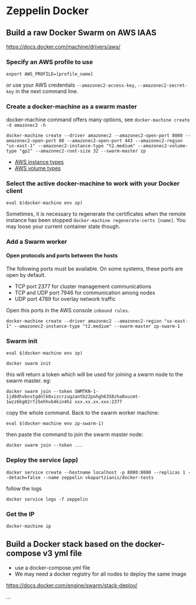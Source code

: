 # Zeppelin Docker

## Build a raw Docker Swarm on AWS IAAS

https://docs.docker.com/machine/drivers/aws/

### Specify an AWS profile to use

    export AWS_PROFILE=[profile_name]

or use your AWS credentials `--amazonec2-access-key`, `--amazonec2-secret-key` in the next command line.

### Create a docker-machine as a swarm master

docker-machine command offers many options, see `docker-machine create -d amazonec2 -h`

```
docker-machine create --driver amazonec2 --amazonec2-open-port 8080 --amazonec2-open-port 80 --amazonec2-open-port 443 --amazonec2-region "us-east-1" --amazonec2-instance-type "t2.medium" --amazonec2-volume-type "gp2" --amazonec2-root-size 32 --swarm-master zp
```

* [AWS instance types](https://aws.amazon.com/fr/ec2/instance-types/)
* [AWS volume types](http://docs.aws.amazon.com/AWSEC2/latest/UserGuide/EBSVolumeTypes.html)
### Select the active docker-machine to work with your Docker client

    eval $(docker-machine env zp)

Sometimes, it is necessary to regenerate the certificates when the remote instance has been stopped `docker-machine regenerate-certs [name]`. You may loose your current container state though.

### Add a Swarm worker

#### Open protocols and ports between the hosts
The following ports must be available. On some systems, these ports are open by default.

* TCP port 2377 for cluster management communications
* TCP and UDP port 7946 for communication among nodes
* UDP port 4789 for overlay network traffic

Open this ports in the AWS console `inbound rules`.

```
docker-machine create --driver amazonec2 --amazonec2-region "us-east-1" --amazonec2-instance-type "t2.medium" --swarm-master zp-swarm-1
```

### Swarm init

    eval $(docker-machine env zp)

    docker swarm init

this will return a token which will be used for joining a swarm node to the swarm master. eg: 

    docker swarm join --token SWMTKN-1-1jd8dhvbnstgdnlk0xizcrzugzantb22pohgh6358zha0xucmt-1wzz6kg02rfz5ehhvb4kin4hz xxx.xx.xx.xxx:2377

copy the whole command. Back to the swarm worker machine:

    eval $(docker-machine env zp-swarm-1)

then paste the command to join the swarm master node:

    docker swarm join --token ...

### Deploy the service (app)

```
docker service create --hostname localhost -p 8080:8080 --replicas 1 --detach=false --name zeppelin vkapartzianis/docker-tests
```

follow the logs

```
docker service logs -f zeppelin
```

### Get the IP

```
docker-machine ip
```

## Build a Docker stack based on the docker-compose v3 yml file

* use a docker-compose.yml file
* We may need a docker registry for all nodes to deploy the same image

https://docs.docker.com/engine/swarm/stack-deploy/

...